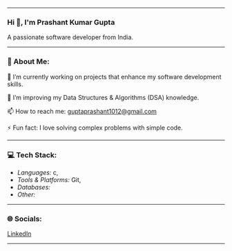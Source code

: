 ---

### Hi 👋, I'm Prashant Kumar Gupta
A passionate software developer from India.


---


### 💫 About Me:
🔭 I’m currently working on projects that enhance my software development skills.

🌱 I’m improving my Data Structures & Algorithms (DSA) knowledge.

📫 How to reach me: guptaprashant1012@gmail.com


⚡ Fun fact: I love solving complex problems with simple code.

---

### 💻 Tech Stack:
- *Languages:* c,
- *Tools & Platforms:* Git,
- *Databases:* 
- *Other:* 


---

### 🌐 Socials:
[LinkedIn]([https://linkedin.com](https://www.linkedin.com/in/prashant-kumar-gupta-47971b1b5/))

---
